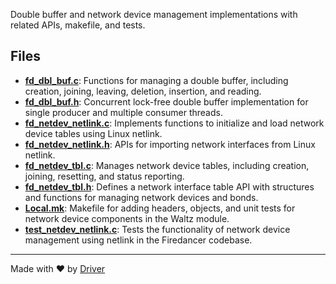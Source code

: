 <!--------------------------------------------------------------------------------->
<!-- IMPORTANT: This file is auto-generated by Driver (https://driver.ai). -------->
<!-- Manual edits may be overwritten on future commits. --------------------------->
<!--------------------------------------------------------------------------------->

Double buffer and network device management implementations with related APIs, makefile, and tests.


## Files
- **[fd_dbl_buf.c](fd_dbl_buf.c.md)**: Functions for managing a double buffer, including creation, joining, leaving, deletion, insertion, and reading.
- **[fd_dbl_buf.h](fd_dbl_buf.h.md)**: Concurrent lock-free double buffer implementation for single producer and multiple consumer threads.
- **[fd_netdev_netlink.c](fd_netdev_netlink.c.md)**: Implements functions to initialize and load network device tables using Linux netlink.
- **[fd_netdev_netlink.h](fd_netdev_netlink.h.md)**: APIs for importing network interfaces from Linux netlink.
- **[fd_netdev_tbl.c](fd_netdev_tbl.c.md)**: Manages network device tables, including creation, joining, resetting, and status reporting.
- **[fd_netdev_tbl.h](fd_netdev_tbl.h.md)**: Defines a network interface table API with structures and functions for managing network devices and bonds.
- **[Local.mk](Local.mk.md)**: Makefile for adding headers, objects, and unit tests for network device components in the Waltz module.
- **[test_netdev_netlink.c](test_netdev_netlink.c.md)**: Tests the functionality of network device management using netlink in the Firedancer codebase.

---
Made with ❤️ by [Driver](https://www.driver.ai/)